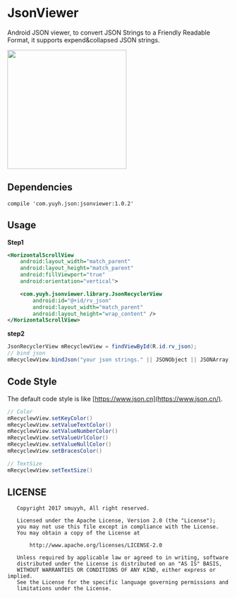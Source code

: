 # JsonViewer

Android JSON viewer, to convert JSON Strings to a Friendly Readable Format, it supports expend&collapsed JSON strings.

<img src="https://github.com/smuyyh/JsonViewer/blob/master/screenshot/screen.png?raw=true" width="270"/>


## Dependencies

```
compile 'com.yuyh.json:jsonviewer:1.0.2'
```

## Usage

**Step1**

```xml
<HorizontalScrollView
    android:layout_width="match_parent"
    android:layout_height="match_parent"
    android:fillViewport="true"
    android:orientation="vertical">

	<com.yuyh.jsonviewer.library.JsonRecyclerView
	    android:id="@+id/rv_json"
	    android:layout_width="match_parent"
	    android:layout_height="wrap_content" />
</HorizontalScrollView>
```

**step2**

```java
JsonRecyclerView mRecyclewView = findViewById(R.id.rv_json);
// bind json
mRecyclewView.bindJson("your json strings." || JSONObject || JSONArray);
```

## Code Style

The default code style is like [https://www.json.cn](https://www.json.cn/).

```java
// Color
mRecyclewView.setKeyColor()
mRecyclewView.setValueTextColor()
mRecyclewView.setValueNumberColor()
mRecyclewView.setValueUrlColor()
mRecyclewView.setValueNullColor()
mRecyclewView.setBracesColor()

// TextSize
mRecyclewView.setTextSize()
```

## LICENSE

```
   Copyright 2017 smuyyh, All right reserved.

   Licensed under the Apache License, Version 2.0 (the "License");
   you may not use this file except in compliance with the License.
   You may obtain a copy of the License at

       http://www.apache.org/licenses/LICENSE-2.0

   Unless required by applicable law or agreed to in writing, software
   distributed under the License is distributed on an "AS IS" BASIS,
   WITHOUT WARRANTIES OR CONDITIONS OF ANY KIND, either express or implied.
   See the License for the specific language governing permissions and
   limitations under the License.
```